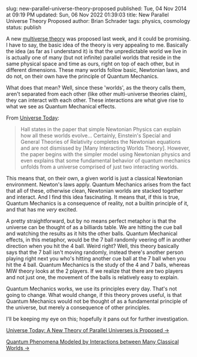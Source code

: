 slug: new-parallel-universe-theory-proposed
published: Tue, 04 Nov 2014 at 09:19 PM
updated: Sun, 06 Nov 2022 01:39:03 
title: New Parallel Universe Theory Proposed
author: Brian Schrader
tags: physics, cosmology
status: publish

A new [multiverse theory][1] was proposed last week, and it could be promising. I have to say, the basic idea of the theory is very appealing to me. Basically the idea (as far as I understand it) is that the unpredictable world we live in is actually one of many (but not infinite) parallel worlds that reside in the same physical space and time as ours, right on top of each other, but in different dimensions. These many worlds follow basic, Newtonian laws, and do not, on their own have the principle of Quantum Mechanics. 

What does that mean? Well, since these 'worlds', as the theory calls them, aren't separated from each other (like other multi-universe theories claim), they can interact with each other. These interactions are what give rise to what we see as Quantum Mechanical effects. 

[1]: http://en.wikipedia.org/wiki/Multiverse

From [Universe Today][2]:
> Hall states in the paper that simple Newtonian Physics can explain how all these worlds evolve... Certainly, Einstein's Special and General Theories of Relativity completes the Newtonian equations and are not dismissed by [Many Interacting Worlds Theory]. However, the paper begins with the simpler model using Newtonian physics and even explains that some fundamental behavior of quantum mechanics unfolds from a universe comprised of just two interacting worlds.

[2]: http://www.universetoday.com/

This means that, on their own, a given world is just a classical Newtonian environment. Newton's laws apply. Quantum Mechanics arises from the fact that all of these, otherwise clean, Newtonian worlds are stacked together and interact. And I find this idea fascinating. It means that, if this is true, Quantum Mechanics is a consequence of reality, not a builtin principle of it, and that has me *very* excited.

A pretty straightforward, but by no means perfect metaphor is that the universe can be thought of as a billiards table. We are hitting the cue ball and watching the results as it hits the other balls. Quantum Mechanical effects, in this metaphor, would be the 7 ball randomly veering off in another direction when you hit the 4 ball. Weird right? Well, this theory basically says that the 7 ball isn't moving randomly, instead there's another person playing right next you who's hitting another cue ball at the 7 ball when you hit the 4 ball. Quantum Mechanics is the study of the 4 and 7 balls, whereas MIW theory looks at the 2 players. If we realize that there are two players and not just one, the movement of the balls is relatively easy to explain.

Quantum Mechanics works, we use its principles every day. That's not going to change. What would change, if this theory proves useful, is that Quantum Mechanics would not be thought of as a fundamental principle of the universe, but merely a consequence of other principles.

I'll be keeping my eye on this; hopefully it pans out for further investigation.

[Universe Today: A New Theory of Parallel Universes is Proposed &#8594;](http://www.universetoday.com/115915/the-world-is-not-enough-a-new-theory-of-parallel-universes-is-proposed/)

[Quantum Phenomena Modeled by Interactions between Many Classical Worlds &#8594;](https://journals.aps.org/prx/abstract/10.1103/PhysRevX.4.041013#s3)